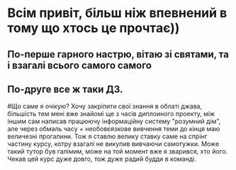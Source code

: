 # Всім привіт, більш ніж впевнений в тому що хтось це прочтає))
## По-перше гарного настрю, вітаю зі святами, та і взагалі всього самого самого
## По-друге все ж таки ДЗ.
#Що саме я очікую? Хочу закріпити свої знання в облаті джава, більшість тем мені вже знайомі ще з часів диплоиного проекту, між іншим сам написав працюючу інформаційну систему "розумний дім", але через обмаль часу + необовєязкове вивчення теми до кінця маю величезні прогалини. Тож я ставлю велику ставку саме на спрінг частину курсу, котру взагалі не викупив вивчаючи самотужки. Може такий тутор був галімим, може на той момент вже я зварився, хто його. Чекав цей курс дуже довго, тож дуже радий будди в команді.
